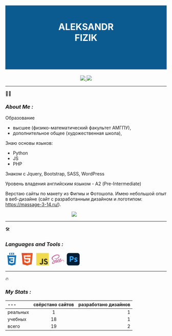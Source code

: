 <!-- # Мой профиль: -->
<h1 style=" background-color:#0c5b90; color:#fff; height:150px;padding-top: 50px " align= "center" width=100% height=150px>ALEKSANDR <br> FIZIK
	
</h1>
<!-- <div id="header" align="center">
  <img src= "https://media.giphy.com/media/zbMRZx113HKBkeCwrm/giphy.gif" width="25%"/>
</div> -->
<div id="badges" align="center">
  <a href="https://www.instagram.com/aleksandr.fizik/">
    <img src="https://img.shields.io/badge/instagram-blueviolet?logo=linkedin&logoColor=white&style=for-the-ba">
  </a>
  <a href="https://vk.com/id490856973">
    <img src="https://img.shields.io/badge/VK-blue?logo=linkedin&logoColor=white&style=for-the-ba">
  </a>

</div> 



<!-- <h1 align="center">
  Hey there!
  <img src="https://media.giphy.com/media/hvRJCLFzcasrR4ia7z/giphy.gif" width="30px"/>
</h1> -->
<div align="center">
 
</div>

--- 
                                                                                                 

:man_technologist:
### *About Me :*

Образование 
-  высшее (физико-математический факультет АМГПУ),
- дополнительное общее (художественная школа),

 
Знаю основы языков:
- Python
- JS
- PHP

Знаком с Jquery, Bootstrap, SASS, WordPress

Уровень владения английским языком - А2 (Pre-Intermediate)

Верстаю сайты по макету из Фигмы и Фотошопа. Имею небольшой опыт в веб-дизайне (сайт с разработанным дизайном и логотипом: https://massage-3-14.ru/).


<div>
   <img  style="display:block; margin:0 auto " src="https://media.giphy.com/media/WUlplcMpOCEmTGBtBW/giphy.gif" width="90"> 
</div>   








                                                                                       
---
:hammer_and_wrench: 
### *Languages and Tools :*
                                                                                                                  
  <img src="https://github.com/devicons/devicon/blob/master/icons/css3/css3-plain-wordmark.svg"  title="CSS3" alt="CSS" width="40" height="40"/>&nbsp;
  <img src="https://github.com/devicons/devicon/blob/master/icons/html5/html5-original.svg" title="HTML5" alt="HTML" width="40" height="40"/>&nbsp;
  <img src="https://github.com/devicons/devicon/blob/master/icons/javascript/javascript-original.svg" title="JavaScript" alt="JavaScript" width="40" height="40"/>&nbsp;
  <img src="https://github.com/devicons/devicon/blob/master/icons/sass/sass-original.svg" title="SASS" alt="SAAS" width="40" height="40"/>&nbsp;
  <img src="https://github.com/devicons/devicon/blob/master/icons/photoshop/photoshop-original.svg" title="PhotoShop" alt="PhotoShop" width="40" height="40"/>&nbsp;


---

:fire:
### *My Stats :*

---            | свёрстано сайтов | разработано дизайнов 
:----------|:----------------:|--------------------:
реальных |        1        |1
учебных |        18       |1
всего |        19        |2
 
    
		


<!-- ![ GitHub top language](https://img.shields.io/github/languages/top/komsander/komsander)
![GitHub language count](https://img.shields.io/github/languages/count/komsander/massage-3-14) -->
<div align="start">
  <img src="https://komarev.com/ghpvc/?username=your-github-komsander&style=flat-square&color=lightgrey" alt=""/>
</div> 



<!-- [ссылка на мой сайт](https://...) -->
<!-- [ссылка на мой сайт](logo.png) -->
<!-- [ссылка на мой сайт(logo.png)](https://...) -->
                          
